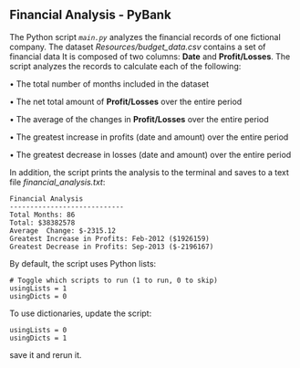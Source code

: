 ## Financial Analysis - PyBank

The Python script *`main.py`* analyzes the financial records of one fictional company. The dataset *Resources/budget_data.csv* contains a set of financial data It is composed of two columns: **Date** and **Profit/Losses**. 
The script analyzes the records to calculate each of the following:

• The total number of months included in the dataset

• The net total amount of **Profit/Losses** over the entire period

• The average of the changes in **Profit/Losses** over the entire period

• The greatest increase in profits (date and amount) over the entire period

• The greatest decrease in losses (date and amount) over the entire period


In addition, the script prints the analysis to the terminal and saves to a text file *financial_analysis.txt*:

    Financial Analysis
    ----------------------------
    Total Months: 86
    Total: $38382578
    Average  Change: $-2315.12
    Greatest Increase in Profits: Feb-2012 ($1926159)
    Greatest Decrease in Profits: Sep-2013 ($-2196167)

By default, the script uses Python lists:

    # Toggle which scripts to run (1 to run, 0 to skip)
    usingLists = 1
    usingDicts = 0

To use dictionaries, update the script:

    usingLists = 0
    usingDicts = 1

save it and rerun it.


